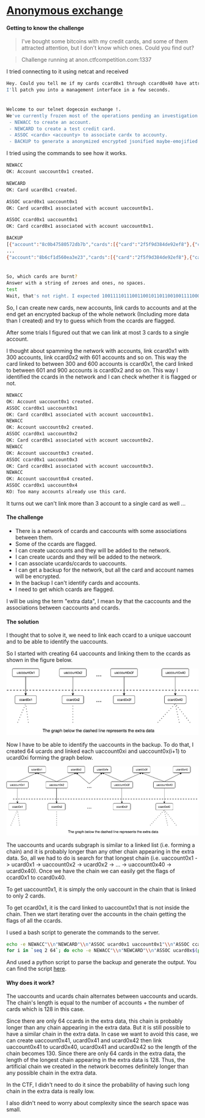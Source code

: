 # [Anonymous exchange](https://capturetheflag.withgoogle.com/challenges/)

#### Getting to know the challenge

>I've bought some bitcoins with my credit cards, and some of them attracted attention, but I don't know which ones. Could you find out?

>Challenge running at anon.ctfcompetition.com:1337

I tried connecting to it using netcat and received

```sh
Hey. Could you tell me if my cards ccard0x1 through ccard0x40 have attracted the wrong type of attention? Flagged cards are displayed in their dumps, and their encryption is deterministic. I seem to have the wrong encoding on my terminal, so I'll need help there.
I'll patch you into a management interface in a few seconds.


Welcome to our telnet dogecoin exchange !.
We've currently frozen most of the operations pending an investigation into potential credit card fraud with law enforcement.
 - NEWACC to create an account.
 - NEWCARD to create a test credit card.
 - ASSOC <cardx> <accounty> to associate cardx to accounty.
 - BACKUP to generate a anonymized encrypted jsonified maybe-emojified backup.
```
I tried using the commands to see how it works.

```sh
NEWACC
OK: Account uaccount0x1 created.
```
```sh
NEWCARD
OK: Card ucard0x1 created.
```
```sh
ASSOC ucard0x1 uaccount0x1
OK: Card ucard0x1 associated with account uaccount0x1.
```
```sh
ASSOC ccard0x1 uaccount0x1
OK: Card ccard0x1 associated with account uaccount0x1.
```
```sh
BACKUP
[{"account":"8c0b47580572db7b","cards":[{"card":"2f5f9d384de92ef8"},{"card":"068dc3795f105fed","flagged":"1"},{"card":"c1f65b722cff1649"}]},
...
{"account":"8b6cf1d560ea3e23","cards":[{"card":"2f5f9d384de92ef8"},{"card":"65a2e03f256a5be0"},{"card":"4392c0cda8095143"}]}]


So, which cards are burnt?
Answer with a string of zeroes and ones, no spaces.
test
Wait, that's not right. I expected 1001111011100110010110110010011110001011001101101101000101011110...
```

So, I can create new cards, new accounts, link cards to accounts and at the end get an encrypted backup of the whole network (Including more data than I created) and try to guess which from the ccards are flagged.

After some trials I figured out that we can link at most 3 cards to a single account. 

I thought about spamming the network with accounts, link ccard0x1 with 300 accounts, link ccard0x2 with 601 accounts and so on. This way the card linked to between 300 and 600 accounts is ccard0x1, the card linked to between 601 and 900 accounts is ccard0x2 and so on. This way I identified the ccards in the network and I can check whether it is flagged or not.

```sh
NEWACC
OK: Account uaccount0x1 created.
ASSOC ccard0x1 uaccount0x1
OK: Card ccard0x1 associated with account uaccount0x1.
NEWACC
OK: Account uaccount0x2 created.
ASSOC ccard0x1 uaccount0x2
OK: Card ccard0x1 associated with account uaccount0x2.
NEWACC
OK: Account uaccount0x3 created.
ASSOC ccard0x1 uaccount0x3
OK: Card ccard0x1 associated with account uaccount0x3.
NEWACC
OK: Account uaccount0x4 created.
ASSOC ccard0x1 uaccount0x4
KO: Too many accounts already use this card.
```

It turns out we can't link more than 3 account to a single card as well ...

#### The challenge

* There is a network of ccards and caccounts with some associations between them.
* Some of the ccards are flagged.
* I can create uaccounts and they will be added to the network.
* I can create ucards and they will be added to the network.
* I can associate ucards/ccards to uaccounts.
* I can get a backup for the network, but all the card and account names will be encrypted.
* In the backup I can't identify cards and accounts.
* I need to get which ccards are flagged.

I will be using the term "extra data", I mean by that the caccounts and the associations between caccounts and ccards.

#### The solution

I thought that to solve it, we need to link each ccard to a unique uaccount and to be able to identify the uaccounts.

So I started with creating 64 uaccounts and linking them to the ccards as shown in the figure below.

<p align="center">
  <img src="https://github.com/Omar-ElAzazy/Losing-101/raw/master/ctfs/2017-06-18-Google-CTF/Anonymous-exchange/graph1.png" />
</p>

Now I have to be able to identify the uaccounts in the backup. To do that, I created 64 ucards and linked each uaccount0xi and uaccount0x(i+1) to ucard0xi forming the graph below.

<p align="center">
  <img src="https://github.com/Omar-ElAzazy/Losing-101/raw/master/ctfs/2017-06-18-Google-CTF/Anonymous-exchange/graph2.png" />
</p>

The uaccounts and ucards subgraph is similar to a linked list (i.e. forming a chain) and it is probably longer than any other chain appearing in the extra data. So, all we had to do is search for that longest chain (i.e. uaccount0x1 -> ucard0x1 -> uaccount0x2 -> ucard0x2 -> ... -> uaccount0x40 -> ucard0x40). 
Once we have the chain we can easily get the flags of ccard0x1 to ccard0x40.

To get uaccount0x1, it is simply the only uaccount in the chain that is linked to only 2 cards. 

To get ccard0x1, it is the card linked to uaccount0x1 that is not inside the chain. Then we start iterating over the accounts in the chain getting the flags of all the ccards.

I used a bash script to generate the commands to the server.

```bash
echo -e NEWACC"\\n"NEWCARD"\\n"ASSOC ucard0x1 uaccount0x1"\\n"ASSOC ccard0x1 uaccount0x1 &&
for i in `seq 2 64`; do echo -e NEWACC"\\n"NEWCARD"\\n"ASSOC ucard0x$(printf '%x' `expr $i - 1`) uaccount0x$(printf '%x' $i)"\\n"ASSOC ucard0x$(printf '%x' $i) uaccount0x$(printf '%x' $i)"\\n"ASSOC ccard0x$(printf '%x' $i) uaccount0x$(printf '%x' $i); done
```
And used a python script to parse the backup and generate the output. You can find the script [here](https://github.com/Omar-ElAzazy/Losing-101/blob/master/ctfs/2017-06-18-Google-CTF/Anonymous-exchange/search.py).


#### Why does it work?

The uaccounts and ucards chain alternates between uaccounts and ucards. The chain's length is equal to the number of accounts + the number of cards which is 128 in this case.

Since there are only 64 ccards in the extra data, this chain is probably longer than any chain appearing in the extra data. But it is still possible to have a similar chain in the extra data. In case we want to avoid this case, we can create uaccount0x41, ucard0x41 and ucard0x42 then link uaccount0x41 to ucard0x40, ucard0x41 and ucard0x42 so the length of the chain becomes 130. Since there are only 64 cards in the extra data, the length of the longest chain appearing in the extra data is 128. Thus, the artificial chain we created in the network becomes definitely longer than any possible chain in the extra data.

In the CTF, I didn't need to do it since the probability of having such long chain in the extra data is really low.

I also didn't need to worry about complexity since the search space was small.
